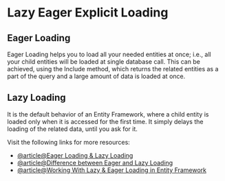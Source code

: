 # Lazy Eager Explicit Loading

## Eager Loading

Eager Loading helps you to load all your needed entities at once; i.e., all your child entities will be loaded at single database call. This can be achieved, using the Include method, which returns the related entities as a part of the query and a large amount of data is loaded at once.

## Lazy Loading

It is the default behavior of an Entity Framework, where a child entity is loaded only when it is accessed for the first time. It simply delays the loading of the related data, until you ask for it.

Visit the following links for more resources:

- [@article@Eager Loading & Lazy Loading](https://www.c-sharpcorner.com/article/eager-loading-lazy-loading-and-explicit-loading-in-entity-framework/)
- [@article@Difference between Eager and Lazy Loading](https://stackoverflow.com/questions/31366236/lazy-loading-vs-eager-loading)
- [@article@Working With Lazy & Eager Loading in Entity Framework](https://dzone.com/articles/working-with-lazy-loading-and-eager-loading-in-ent)
